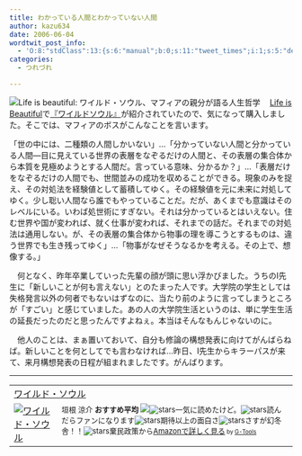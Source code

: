 ```yaml
---
title: わかっている人間とわかっていない人間
author: kazu634
date: 2006-06-04
wordtwit_post_info:
  - 'O:8:"stdClass":13:{s:6:"manual";b:0;s:11:"tweet_times";i:1;s:5:"delay";i:0;s:7:"enabled";i:1;s:10:"separation";s:2:"60";s:7:"version";s:3:"3.7";s:14:"tweet_template";b:0;s:6:"status";i:2;s:6:"result";a:0:{}s:13:"tweet_counter";i:2;s:13:"tweet_log_ids";a:1:{i:0;i:2389;}s:9:"hash_tags";a:0:{}s:8:"accounts";a:1:{i:0;s:7:"kazu634";}}'
categories:
  - つれづれ

---
```

<div class="section">
<p>
<a href="http://satoshi.blogs.com/life/2006/05/post_12.html" onclick="__gaTracker('send', 'event', 'outbound-article', 'http://satoshi.blogs.com/life/2006/05/post_12.html', '');" target="_blank"><img alt="Life is beautiful: ワイルド・ソウル、マフィアの親分が語る人生哲学" align="left" src="http://img.simpleapi.net/small/http://satoshi.blogs.com/life/2006/05/post_12.html" border="0" /></a>
</p></p> 
  
<p>
    　<a href="http://satoshi.blogs.com/life/2006/05/post_12.html" onclick="__gaTracker('send', 'event', 'outbound-article', 'http://satoshi.blogs.com/life/2006/05/post_12.html', 'Life is Beautiful');" target="_blank">Life is Beautiful</a>で<a href="https://www.amazon.co.jp/exec/obidos/ASIN/434400373X/goodpic-22/" onclick="__gaTracker('send', 'event', 'outbound-article', 'https://www.amazon.co.jp/exec/obidos/ASIN/434400373X/goodpic-22/', '『ワイルドソウル』');" target="_top">『ワイルドソウル』</a>が紹介されていたので、気になって購入しました。そこでは、マフィアのボスがこんなことを言います。
</p>
  
<p>
<blockquote>
</blockquote>
</p>
  
<p>
    「世の中には、二種類の人間しかいない」&#8230;「分かっていない人間と分かっている人間―目に見えている世界の表層をなぞるだけの人間と、その表層の集合体から本質を見極めようとする人間だ。言っている意味、分かるか？」&#8230;「表層だけをなぞるだけの人間でも、世間並みの成功を収めることができる。現象のみを捉え、その対処法を経験値として蓄積してゆく。その経験値を元に未来に対処してゆく。少し聡い人間なら誰でもやっていることだ。だが、あくまでも意識はそのレベルにいる。いわば処世術にすぎない。それは分かっているとはいえない。住む世界や国が変われば、就く仕事が変われば、それまでの話だ。それまでの対処法は通用しない。が、その表層の集合体から物事の理を導こうとするものは、違う世界でも生き残ってゆく」&#8230;「物事がなぜそうなるかを考える。その上で、想像する。」
</p></p> 
  
<p>
    　何となく、昨年卒業していった先輩の顔が頭に思い浮かびました。うちのI先生に「新しいことが何も言えない」とのたまった人です。大学院の学生としては失格発言以外の何者でもないはずなのに、当たり前のように言ってしまうところが「すごい」と感じていました。あの人の大学院生活というのは、単に学生生活の延長だったのだと思ったんですよねぇ。本当はそんなもんじゃないのに。
</p></p> 
  
<p>
    　他人のことは、まぁ置いておいて、自分も修論の構想発表に向けてがんばらねば。新しいことを何としてでも言わなければ…昨日、I先生からキラーパスが来て、来月構想発表の日程が組まれましたです。がんばります。
</p>
  
<hr />
  
<p>
<center>
</center>
</p>
  
<p>
<table cellpadding="5" border="0">
<tr>
<td colspan="2">
<a href="https://www.amazon.co.jp/exec/obidos/ASIN/434400373X/goodpic-22/" onclick="__gaTracker('send', 'event', 'outbound-article', 'https://www.amazon.co.jp/exec/obidos/ASIN/434400373X/goodpic-22/', 'ワイルド・ソウル');" target="_top">ワイルド・ソウル</a>
</td>
</tr>
      
<tr>
<td valign="top">
<a href="https://www.amazon.co.jp/exec/obidos/ASIN/434400373X/goodpic-22/" onclick="__gaTracker('send', 'event', 'outbound-article', 'https://www.amazon.co.jp/exec/obidos/ASIN/434400373X/goodpic-22/', '');" target="_top"><img alt="ワイルド・ソウル" src="http://images.amazon.com/images/P/434400373X.01._SCMZZZZZZZ_.jpg" border="0" /></a>
</td>
        
<td valign="top">
<font size="-1">垣根 涼介 <strong>おすすめ平均</strong> <img src="http://g-images.amazon.com/images/G/01/detail/stars-4-5.gif" /><img alt="stars" src="http://g-images.amazon.com/images/G/01/detail/stars-3-0.gif" />一気に読めたけど。<img alt="stars" src="http://g-images.amazon.com/images/G/01/detail/stars-4-0.gif" />読んだらファンになります<img alt="stars" src="http://g-images.amazon.com/images/G/01/detail/stars-5-0.gif" />期待以上の面白さ<img alt="stars" src="http://g-images.amazon.com/images/G/01/detail/stars-5-0.gif" />さすが幻冬舎！！<img alt="stars" src="http://g-images.amazon.com/images/G/01/detail/stars-3-0.gif" />棄民政策から<a href="https://www.amazon.co.jp/exec/obidos/ASIN/434400373X/goodpic-22/" onclick="__gaTracker('send', 'event', 'outbound-article', 'https://www.amazon.co.jp/exec/obidos/ASIN/434400373X/goodpic-22/', 'Amazonで詳しく見る');" target="_top">Amazonで詳しく見る</a></font><font size="-2"> by <a href="http://www.goodpic.com/mt/aws/index.html" onclick="__gaTracker('send', 'event', 'outbound-article', 'http://www.goodpic.com/mt/aws/index.html', 'G-Tools');">G-Tools</a></font>
</td>
</tr>
</table>
</p>
</div>
